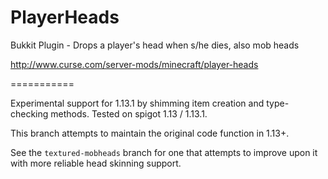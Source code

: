 PlayerHeads
===========

Bukkit Plugin - Drops a player's head when s/he dies, also mob heads

http://www.curse.com/server-mods/minecraft/player-heads

===========

Experimental support for 1.13.1 by shimming item creation and type-checking methods. Tested on spigot 1.13 / 1.13.1.

This branch attempts to maintain the original code function in 1.13+.

See the `textured-mobheads` branch for one that attempts to improve upon it with more reliable head skinning support.
